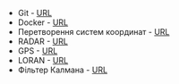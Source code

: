 - Git - [URL](https://github.com/DianaLitvinova/lb1.git)
- Docker - [URL](https://github.com/DianaLitvinova/lb2.git)
- Перетворення систем координат - [URL](https://github.com/DianaLitvinova/lb3.git)
- RADAR - [URL](https://github.com/DianaLitvinova/lb4.git)
- GPS - [URL](https://github.com/DianaLitvinova/lb5.git)
- LORAN - [URL](https://github.com/DianaLitvinova/lb6.git)
- Фільтер Калмана - [URL](https://github.com/DianaLitvinova/lb7.git)
